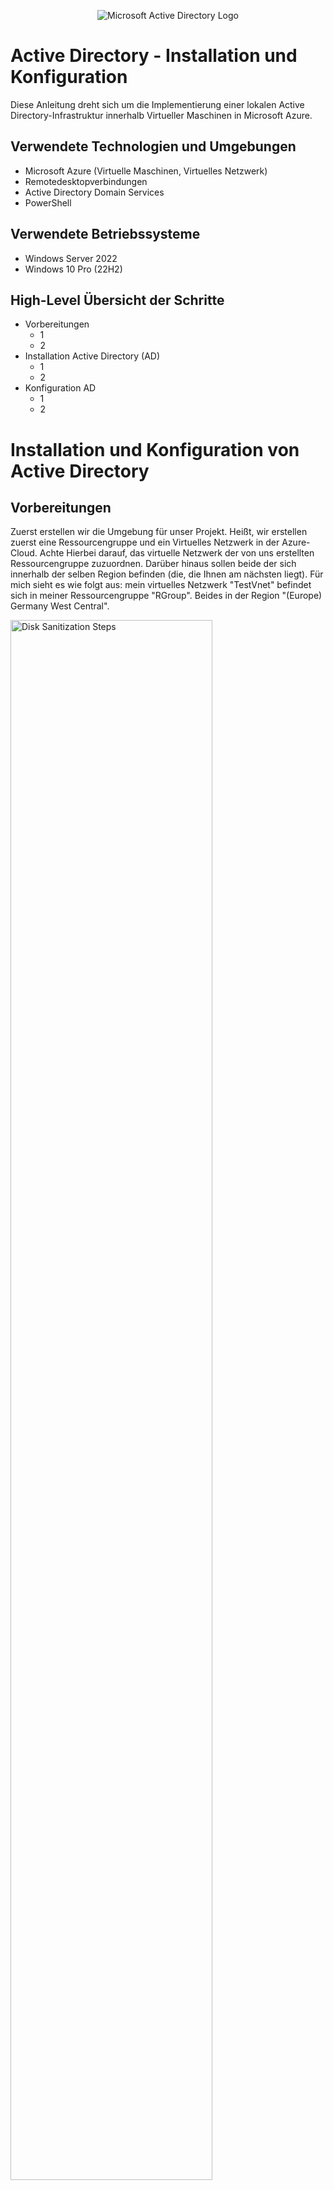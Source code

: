 <p align="center">
<img src="https://i.imgur.com/pU5A58S.png" alt="Microsoft Active Directory Logo"/>
</p>

<h1>Active Directory - Installation und Konfiguration</h1>
Diese Anleitung dreht sich um die Implementierung einer lokalen Active Directory-Infrastruktur innerhalb Virtueller Maschinen in Microsoft Azure.
<br />



<!-- NEW SECTION -->
<!-- NEW SECTION -->
<!-- NEW SECTION -->
<h2>Verwendete Technologien und Umgebungen</h2>

- Microsoft Azure (Virtuelle Maschinen, Virtuelles Netzwerk)
- Remotedesktopverbindungen 
- Active Directory Domain Services
- PowerShell



<!-- NEW SECTION -->
<!-- NEW SECTION -->
<!-- NEW SECTION -->
<h2>Verwendete Betriebssysteme</h2>

- Windows Server 2022
- Windows 10 Pro (22H2)



<!-- NEW SECTION -->
<!-- NEW SECTION -->
<!-- NEW SECTION -->
<h2>High-Level Übersicht der Schritte</h2>

- Vorbereitungen
  - 1
  - 2
- Installation Active Directory (AD)
  - 1
  - 2
- Konfiguration AD
  - 1
  - 2



<!-- NEW SECTION -->
<!-- NEW SECTION -->
<!-- NEW SECTION -->
<h1>Installation und Konfiguration von Active Directory</h1>



<!-- NEW SECTION -->
<!-- NEW SECTION -->
<!-- NEW SECTION -->
<h2>Vorbereitungen</h2>

<p>
Zuerst erstellen wir die Umgebung für unser Projekt. Heißt, wir erstellen zuerst eine Ressourcengruppe und ein Virtuelles Netzwerk in der Azure-Cloud. Achte Hierbei darauf, das virtuelle Netzwerk der von uns erstellten Ressourcengruppe zuzuordnen. Darüber hinaus sollen beide der sich innerhalb der selben Region befinden (die, die Ihnen am nächsten liegt). Für mich sieht es wie folgt aus: mein virtuelles Netzwerk "TestVnet" befindet sich in meiner Ressourcengruppe "RGroup". Beides in der Region "(Europe) Germany West Central".
</p>
<p>
<img src="1" height="80%" width="80%" alt="Disk Sanitization Steps"/>
</p>

<p>
Im Verlaufe dieser Anleitung werden wir in Azure zwei virtuellen Maschinen erstellen. Die zweite wird aber erst im letzten Kapitel "?(Konfig oder Einr?)" erstellt. Um die erste kümmern wir uns jetzt. In dieser virtuellen Maschine mit dem Namen "dc-1" werden wir Active Directory installieren und verwalten. Das "dc" in "dc-1" steht für "Domain Controller", welcher dc-1 sein wird. Das ist ad und ein dc: jabsdfuasbuvbauh...............(). Achte beim Erstellen auf folgendes: die Ressourcengruppe muss unsere vorhin erstellte sein, sowie das virtuelle Netzwerk; die Region soll die muss die selbe sein; als Image wählen wir "Windows Server 2022 Datacenter"; für die Größe reicht eine Rechenleistung von 2vcpus (ich wähle 4 vcpus); Benutzername und Passwort stehen Ihnen frei; unten bei der Lizenzierung die Häckchen nicht vergessen. Der Rest kann unberührt bleiben.
</p>
<p>
<img src="2" height="80%" width="80%" alt="Disk Sanitization Steps"/>
</p>
<br />



<!-- NEW SECTION -->
<!-- NEW SECTION -->
<!-- NEW SECTION -->
<h2>Installation Active Directory</h2>
<!-- Install AD -->
<p>
TEXT
</p>
<p>
<img src="" height="80%" width="80%" alt="Disk Sanitization Steps"/>
</p>
<br />

<hr>
<!-- Create Admin_User -->
<p>
TEXT
</p>
<p>
<img src="" height="80%" width="80%" alt="Disk Sanitization Steps"/>
</p>
<br />



<!-- NEW SECTION -->
<!-- NEW SECTION -->
<!-- NEW SECTION -->
<h2>Konfiguration Active Directory</h2>

<p>
TEXT
</p>
<p>
<img src="" height="80%" width="80%" alt="Disk Sanitization Steps"/>
</p>
<br />
